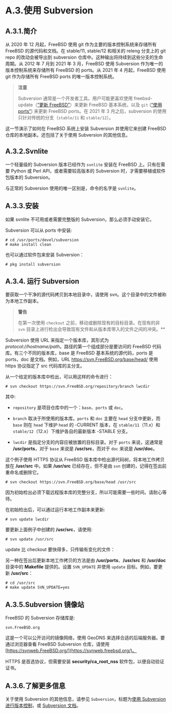 # A.3.使用 Subversion

## A.3.1.简介

从 2020 年 12 月起，FreeBSD 使用 git 作为主要的版本控制系统来存储所有 FreeBSD 的源代码和文档。在 stable/11, stable/12 和相关的 releng 分支上的 git repo 的改动会被导出到 subversion 仓库中。这种输出将持续到这些分支的生命周期。从 2012 年 7 月到 2021 年 3 月，FreeBSD 使用 Subversion 作为唯一的版本控制系统来存储所有 FreeBSD 的 ports。从 2021 年 4 月起，FreeBSD 使用 git 作为存储所有 FreeBSD ports 的唯一版本控制系统。

> **注意**
>
> Subversion 通常是一个开发者工具。用户可能更喜欢使用 freebsd-update（[“更新 FreeBSD”](https://docs.freebsd.org/en/books/handbook/cutting-edge/index.html#updating-upgrading-freebsdupdate)）来更新 FreeBSD 基本系统，以及 `git` ([“使用 ports”](https://docs.freebsd.org/en/books/handbook/ports/index.html#ports-using)) 来更新 FreeBSD ports。在 2021 年 3 月之后，subversion 的使用只针对传统的分支（`stable/11` 和 `stable/12`）。

这一节演示了如何在 FreeBSD 系统上安装 Subversion 并使用它来创建 FreeBSD 仓库的本地副本。还包括了关于使用 Subversion 的其他信息。

## A.3.2.Svnlite

一个轻量级的 Subversion 版本已经作为 `svnlite` 安装在 FreeBSD 上。只有在需要 Python 或 Perl API，或者需要较高版本的 Subversion 时，才需要移植或软件包版本的 Subversion。

与正常的 Subversion 使用的唯一区别是，命令的名字是 `svnlite`。

## A.3.3.安装

如果 svnlite 不可用或者需要完整版的 Subversion，那么必须手动安装它。

Subversion 可以从 ports 中安装:

```shell-session
# cd /usr/ports/devel/subversion
# make install clean
```

也可以通过软件包来安装 Subversion：

```shell-session
# pkg install subversion
```

## A.3.4. 运行 Subversion

要获取一个干净的源代码拷贝到本地目录中，请使用 svn。这个目录中的文件被称为本地工作副本。

> **警告**
>
> 在第一次使用 `checkout` 之前，移动或删除现有的目标目录。在现有的非 `svn` 目录上进行检出会导致现有文件和从版本库带入的文件之间的冲突。\*\*

Subversion 使用 URL 来指定一个版本库，其形式为 _protocol://hostname/path_。路径的第一个组成部分是要访问的 FreeBSD 代码库。有三个不同的版本库，base 是 FreeBSD 基本系统的源代码，ports 是 ports，doc 是文档。例如，URL https://svn.FreeBSD.org/base/head/ 使用 https 协议指定了 src 代码库的主分支。

从一个给定的版本库中检出，可以用这样的命令进行：

```shell-session
# svn checkout https://svn.FreeBSD.org/repository/branch lwcdir
```

其中:

- `repository` 是项目仓库中的一个：`base`、`ports` 或 `doc`。

- `branch` 取决于所使用的版本库。`ports` 和 `doc` 主要在 `head` 分支中更新，而 `base` 则在 `head` 下维护 `head` 的 -CURRENT 版本，在 `stable/11`（11.x）和 `stable/12`（12.x）下维护各自的最新版本 -STABLE 分支。

- `lwcdir` 是指定分支的内容应被放置的目标目录。对于 `ports` 来说，这通常是 **/usr/ports**，对于 `base` 来说是 **/usr/src**，而对于 `doc` 来说是 **/usr/doc**。

这个例子使用 HTTPS 协议从 FreeBSD 版本库中检出源代码树，将本地工作拷贝放在 **/usr/src** 中。如果 **/usr/src** 已经存在，但不是由 `svn` 创建的，记得在签出前重命名或删除它。

```shell-session
# svn checkout https://svn.FreeBSD.org/base/head /usr/src
```

因为初始检出必须下载远程版本库的完整分支，所以可能需要一些时间。请耐心等待。

在初始检出后，可以通过运行本地工作副本来更新:

```shell-session
# svn update lwcdir
```

要更新上面例子中创建的 **/usr/src**，请使用:

```shell-session
# svn update /usr/src
```

update 比 checkout 要快得多，只传输有变化的文件：

另一种在签出后更新本地工作拷贝的方法是由 **/usr/ports**、**/usr/src** 和 **/usr/doc** 目录中的 **Makefile** 提供的。设置 `SVN_UPDATE` 并使用 `update` 目标。例如，要更新 **/usr/src**：

```shell-session
# cd /usr/src
# make update SVN_UPDATE=yes
```

## A.3.5.Subversion 镜像站

FreeBSD 的 Subversion 存储库是:

```shell-session
svn.FreeBSD.org
```

这是一个可以公开访问的镜像网络，使用 GeoDNS 来选择合适的后端服务器。要通过浏览器查看 FreeBSD Subversion 仓库，请使用 [https://svnweb.FreeBSD.org/](https://svnweb.freebsd.org/)。

HTTPS 是首选协议，但需要安装 **security/ca_root_nss** 软件包，以便自动验证证书。

## A.3.6.了解更多信息

关于使用 Subversion 的其他信息，请参见 `Subversion`，标题为[使用 Subversion 进行版本控制](http://svnbook.red-bean.com/)，或 [Subversion 文档](http://subversion.apache.org/docs/)。
